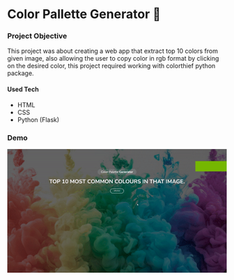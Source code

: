 # Color Pallette Generator :mage:


### Project Objective

This project was about creating a web app that extract top 10 colors from given image, also allowing the user to copy color in rgb format by clicking on the desired color, this project required working with colorthief python package.


#### Used Tech
- HTML 
- CSS
- Python (Flask)

### Demo
![Demo](./Demo.gif)
